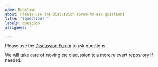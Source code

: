 ```yaml
---
name: Question
about: Please use the Discussion Forum to ask questions
title: "[question] "
labels: question
assignees: ''

---
```


Please use the [Discussion Forum](https://github.com/openwisp/django-swappable-models/discussions) to ask questions.

We will take care of moving the discussion to a more relevant repository if needed.
